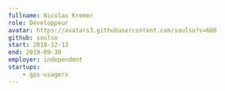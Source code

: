 ```yaml
---
fullname: Nicolas Kremer
role: Développeur
avatar: https://avatars3.githubusercontent.com/soulso?s=600
github: soulso
start: 2018-12-13
end: 2019-09-30
employer: independent
startups:
    - gps-usagers
---
```

